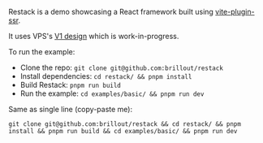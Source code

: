 Restack is a demo showcasing a React framework built using [vite-plugin-ssr](https://vite-plugin-ssr.com/).

It uses VPS's [V1 design](https://github.com/brillout/vite-plugin-ssr/issues/578) which is work-in-progress.

To run the example:

- Clone the repo: `git clone git@github.com:brillout/restack`
- Install dependencies: `cd restack/ && pnpm install`
- Build Restack: `pnpm run build`
- Run the example: `cd examples/basic/ && pnpm run dev`

Same as single line (copy-paste me):

```
git clone git@github.com:brillout/restack && cd restack/ && pnpm install && pnpm run build && cd examples/basic/ && pnpm run dev
```
